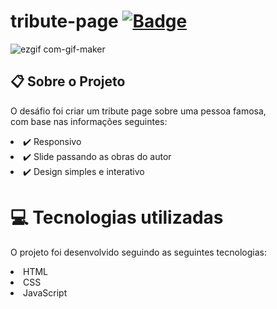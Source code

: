 # tribute-page [![ Badge](https://img.shields.io/badge/-Test_the_project_by_clicking_here-gray?style=flat-square&logo=&logoColor=white&link=https://https://https://beadevbr.github.io/tribute-page//)](https://beadevbr.github.io/Churrascometro/)

![ezgif com-gif-maker](https://user-images.githubusercontent.com/80279567/160126574-62d6e22f-47f4-4b3a-943a-b70c73d78985.gif)

## 📋 Sobre o Projeto
O desáfio foi criar um tribute page sobre uma pessoa famosa,<br/>
com base nas informações seguintes:<br/>
<li>✔️ Responsivo
<li>✔️ Slide passando as obras do autor
<li>✔️ Design simples e interativo

# 💻 Tecnologias utilizadas
O projeto foi desenvolvido seguindo as seguintes tecnologias:

<li>HTML
<li>CSS
<li>JavaScript


